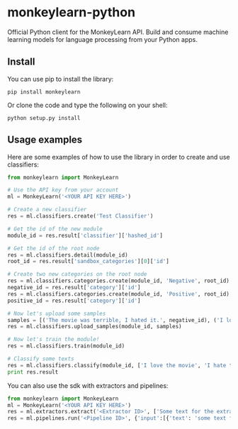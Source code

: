 # monkeylearn-python
Official Python client for the MonkeyLearn API. Build and consume machine learning models for language processing from your Python apps.

Install
-------

You can use pip to install the library:

    pip install monkeylearn

Or clone the code and type the following on your shell:

    python setup.py install

Usage examples
--------------

Here are some examples of how to use the library in order to create and use classifiers:
```python
from monkeylearn import MonkeyLearn

# Use the API key from your account
ml = MonkeyLearn('<YOUR API KEY HERE>')

# Create a new classifier
res = ml.classifiers.create('Test Classifier')

# Get the id of the new module
module_id = res.result['classifier']['hashed_id']

# Get the id of the root node
res = ml.classifiers.detail(module_id)
root_id = res.result['sandbox_categories'][0]['id']

# Create two new categories on the root node
res = ml.classifiers.categories.create(module_id, 'Negative', root_id)
negative_id = res.result['category']['id']
res = ml.classifiers.categories.create(module_id, 'Positive', root_id)
positive_id = res.result['category']['id']

# Now let's upload some samples
samples = [('The movie was terrible, I hated it.', negative_id), ('I love this movie, I want to watch it again!', positive_id)]
res = ml.classifiers.upload_samples(module_id, samples)

# Now let's train the module!
res = ml.classifiers.train(module_id)

# Classify some texts
res = ml.classifiers.classify(module_id, ['I love the movie', 'I hate the movie'], sandbox=True)
print res.result
```
    
You can also use the sdk with extractors and pipelines:
    
```python
from monkeylearn import MonkeyLearn
ml = MonkeyLearn('<YOUR API KEY HERE>')
res = ml.extractors.extract('<Extractor ID>', ['Some text for the extractor.'], parameterName=parameterValue)
res = ml.pipelines.run('<Pipeline ID>', {'input':[{'text': 'some text for the pipeline.'}]}, sandbox=False)
```
